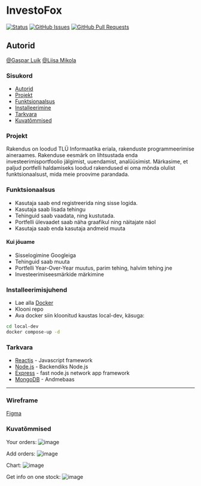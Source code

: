 
# InvestoFox

[![Status](https://img.shields.io/badge/status-active-success.svg)]() [![GitHub Issues](https://img.shields.io/github/issues/rakenduste-programmeerimine-2021/investofox.svg)](https://github.com/rakenduste-programmeerimine-2021/investofox/issues) [![GitHub Pull Requests](https://img.shields.io/github/issues-pr/rakenduste-programmeerimine-2021/investofox.svg)](https://github.com/rakenduste-programmeerimine-2021/investofox/pulls)
## Autorid
[@Gaspar Luik](github.com/gasparluik)
[@Liisa Mikola](github.com/liismik)
### Sisukord
- [Autorid](#Autorid)
- [Projekt](#Projekt)
- [Funktsionaalsus](#Funktsionaalsus)
- [Installeerimine](#Installeerimisjuhend)
- [Tarkvara](#Tarkvara)
- [Kuvatõmmised](#Kuvatõmmised)

### Projekt
Rakendus on loodud TLÜ Informaatika eriala, rakenduste programmeerimise aineraames. Rakenduse eesmärk on lihtsustada enda investeerimisportfoolio jälgimist, uuendamist, analüüsimist. Märkasime, et paljud portfelli haldamiseks loodud rakendused ei oma mõnda olulist funktsionaalsust, mida meie proovime parandada.

### Funktsionaalsus
- Kasutaja saab end registreerida ning sisse logida.
- Kasutaja saab lisada tehingu
- Tehinguid saab vaadata, ning kustutada.
- Portfelli ülevaadet saab näha graafikul ning näitajate näol
- Kasutaja saab enda kasutaja andmeid muuta
#### Kui jõuame
- Sisselogimine Googleiga
- Tehinguid saab muuta
- Portfelli Year-Over-Year muutus, parim tehing, halvim tehing jne
- Investeerimiseesmärkide märkimine

### Installeerimisjuhend

- Lae alla [Docker](https://docker.com)
- Klooni repo
- Ava docker siin kloonitud kaustas local-dev, käsuga:
 ```sh
cd local-dev
docker compose-up -d
```
### Tarkvara

- [Reactjs](https://reactjs.com) - Javascript framework
- [Node.js](node.js) - Backendiks Node.js
- [Express](https://www.npmjs.com/package/express) - fast node.js network app framework
- [MongoDB](https://www.mongodb.com/) - Andmebaas
---
### Wireframe
[Figma](https://www.figma.com/file/oj0dggGEE0yHlKxfRBSrm4/InvestoFox?node-id=0%3A1)

### Kuvatõmmised
Your orders:
![image](https://user-images.githubusercontent.com/70939487/146443830-6e79dccd-23d8-4a23-9fd6-c2bf4cac4770.png)

Add orders:
![image](https://user-images.githubusercontent.com/70939487/146443895-2e683f4d-bc53-4840-9f79-c3c11c29cab0.png)

Chart:
![image](https://user-images.githubusercontent.com/70939487/146673081-15256395-8289-430f-b68f-b821aa4179a7.png)

Get info on one stock:
![image](https://user-images.githubusercontent.com/70939487/146673043-9f3d90d2-5987-4e34-a74e-180da1ea034b.png)



